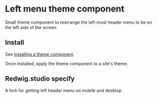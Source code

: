 # Left menu theme component

Small theme component to rearrange the left-most header menu to be on the left side of the screen

## Install

See [installing a theme component](https://meta.discourse.org/t/how-do-i-install-a-theme-or-theme-component/63682).

Once installed, apply the theme component to a site's theme.

## Redwig.studio specify
A fork for getting left header menu on mobile and desktop